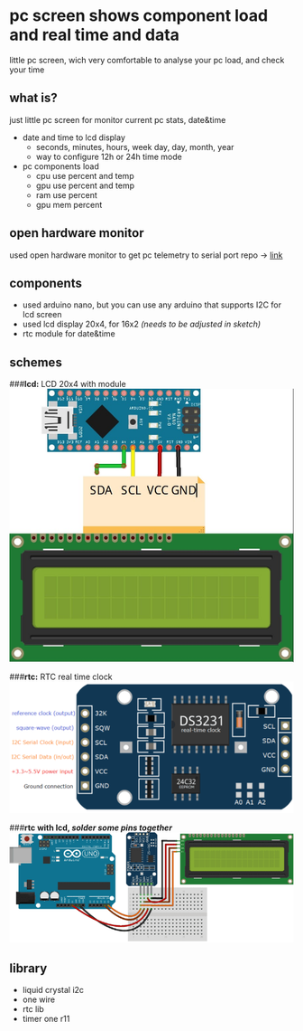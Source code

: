 # pc screen shows component load and real time and data
little pc screen, wich very comfortable to analyse your pc load, and check your time

## what is?
just little pc screen for monitor current pc stats, date&time
- date and time to lcd display
  - seconds, minutes, hours, week day, day, month, year
  - way to configure 12h or 24h time mode
- pc components load
  - cpu use percent and temp
  - gpu use percent and temp
  - ram use percent
  - gpu mem percent

## open hardware monitor
used open hardware monitor to get pc telemetry to serial port
repo -> [link](https://github.com/openhardwaremonitor/openhardwaremonitor)

## components
- used arduino nano, but you can use any arduino that supports I2C for lcd screen
- used lcd display 20x4, for 16x2 *(needs to be adjusted in sketch)*
- rtc module for date&time

## schemes
###**lcd:** LCD 20x4 with module
![lcd](assets/lcd.jpg)

###**rtc:** RTC real time clock
![rtc](assets/rtc.png)

###**rtc with lcd, _solder some pins together_**
![rtc-with-lcd](assets/rtc-with-lcd.png)

## library
- liquid crystal i2c
- one wire
- rtc lib
- timer one r11
